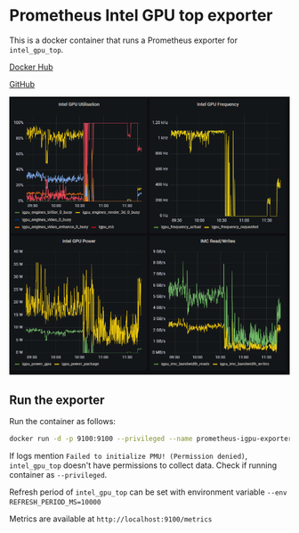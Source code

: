 # Prometheus Intel GPU top exporter 

This is a docker container that runs a Prometheus exporter for `intel_gpu_top`.

[Docker Hub](https://hub.docker.com/r/rhysbailey/prometheus-igpu-exporter)

[GitHub](https://github.com/bairhys/prometheus-igpu-exporter)

![Grafana](https://raw.githubusercontent.com/bairhys/prometheus-igpu-exporter/main/grafana-screenshot.png)

## Run the exporter

Run the container as follows:

```bash
docker run -d -p 9100:9100 --privileged --name prometheus-igpu-exporter  rhysbailey/prometheus-igpu-exporter
```

If logs mention `Failed to initialize PMU! (Permission denied)`, `intel_gpu_top` doesn't have permissions to collect data. Check if running container as `--privileged`.

Refresh period of `intel_gpu_top` can be set with environment variable `--env REFRESH_PERIOD_MS=10000`

Metrics are available at `http://localhost:9100/metrics`